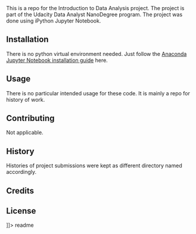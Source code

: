 
<snippet>
  <content><![CDATA[
# ${1:Project Name}

This is a repo for the Introduction to Data Analysis project.  The project is part of the Udacity Data Analyst NanoDegree program.  The project was done using iPython Jupyter Notebook.  


## Installation

There is no python virtual environment needed.  Just follow the [Anaconda Jupyter Notebook installation guide](https://jupyter.readthedocs.io/en/latest/install.html) here.  

## Usage

There is no particular intended usage for these code.  It is mainly a repo for history of work. 

## Contributing

Not applicable.

## History

Histories of project submissions were kept as different directory named accordingly.  

## Credits



## License

]]></content>
  <tabTrigger>readme</tabTrigger>
</snippet>
